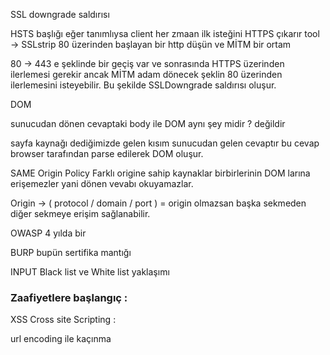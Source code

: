 	
SSL downgrade  saldırısı 

HSTS başlığı eğer tanımlıysa client her zmaan ilk isteğini HTTPS çıkarır
tool -> SSLstrip 
80 üzerinden başlayan bir http düşün ve MİTM bir ortam 

80 -> 443 e şeklinde bir geçiş var ve sonrasında HTTPS üzerinden ilerlemesi gerekir ancak MİTM adam dönecek şeklin 80 üzerinden ilerlemesini isteyebilir. Bu şekilde SSLDowngrade saldırısı oluşur.

DOM 

sunucudan dönen cevaptaki body ile DOM aynı şey midir ? değildir 

sayfa kaynağı dediğimizde gelen kısım sunucudan gelen cevaptır bu cevap browser tarafından parse edilerek DOM oluşur. 

SAME Origin Policy 
Farklı origine sahip kaynaklar birbirlerinin DOM larına erişemezler yani dönen vevabı okuyamazlar. 

Origin -> ( protocol / domain / port ) = origin 
olmazsan başka sekmeden diğer sekmeye erişim sağlanabilir.


OWASP 
4 yılda bir

BURP 
bupün sertifika mantığı 

INPUT Black list ve White list yaklaşımı


### Zaafiyetlere başlangıç :

XSS Cross site Scripting : 

url encoding ile kaçınma



